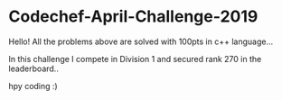 # Codechef-April-Challenge-2019

Hello! All the problems above are solved with 100pts in c++ language...

In this challenge I compete in Division 1 and secured rank 270 in the leaderboard..

hpy coding :)
